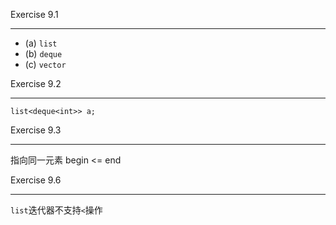 Exercise 9.1
***
- (a) `list`
- (b) `deque`
- (c) `vector`

Exercise 9.2
***
`list<deque<int>> a;`

Exercise 9.3
***
指向同一元素 begin <= end


Exercise 9.6
***
`list`迭代器不支持`<`操作
